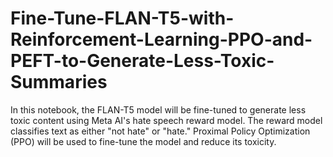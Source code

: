 # Fine-Tune-FLAN-T5-with-Reinforcement-Learning-PPO-and-PEFT-to-Generate-Less-Toxic-Summaries
In this notebook, the FLAN-T5 model will be fine-tuned to generate less toxic content using Meta AI's hate speech reward model. The reward model classifies text as either "not hate" or "hate." Proximal Policy Optimization (PPO) will be used to fine-tune the model and reduce its toxicity.
